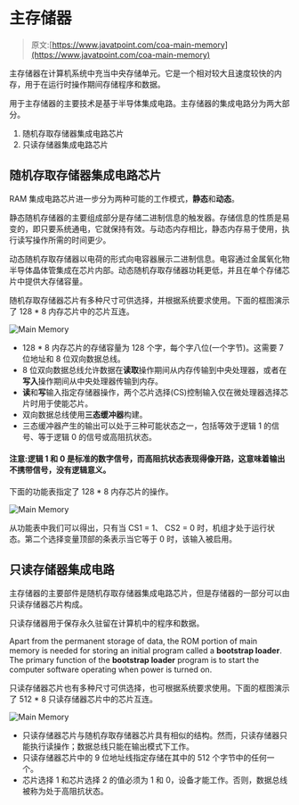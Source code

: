# 主存储器

> 原文:[https://www.javatpoint.com/coa-main-memory](https://www.javatpoint.com/coa-main-memory)

主存储器在计算机系统中充当中央存储单元。它是一个相对较大且速度较快的内存，用于在运行时操作期间存储程序和数据。

用于主存储器的主要技术是基于半导体集成电路。主存储器的集成电路分为两大部分。

1.  随机存取存储器集成电路芯片
2.  只读存储器集成电路芯片

## 随机存取存储器集成电路芯片

RAM 集成电路芯片进一步分为两种可能的工作模式，**静态**和**动态**。

静态随机存储器的主要组成部分是存储二进制信息的触发器。存储信息的性质是易变的，即只要系统通电，它就保持有效。与动态内存相比，静态内存易于使用，执行读写操作所需的时间更少。

动态随机存取存储器以电荷的形式向电容器展示二进制信息。电容通过金属氧化物半导体晶体管集成在芯片内部。动态随机存取存储器功耗更低，并且在单个存储芯片中提供大存储容量。

随机存取存储器芯片有多种尺寸可供选择，并根据系统要求使用。下面的框图演示了 128 * 8 内存芯片中的芯片互连。

![Main Memory](../Images/5aa12307f49db6b95a4c330b4c94574b.png)

*   128 * 8 内存芯片的存储容量为 128 个字，每个字八位(一个字节)。这需要 7 位地址和 8 位双向数据总线。
*   8 位双向数据总线允许数据在**读取**操作期间从内存传输到中央处理器，或者在**写入**操作期间从中央处理器传输到内存。
*   **读**和**写**输入指定存储器操作，两个芯片选择(CS)控制输入仅在微处理器选择芯片时用于使能芯片。
*   双向数据总线使用**三态缓冲器**构建。
*   三态缓冲器产生的输出可以处于三种可能状态之一，包括等效于逻辑 1 的信号、等于逻辑 0 的信号或高阻抗状态。

#### 注意:逻辑 1 和 0 是标准的数字信号，而高阻抗状态表现得像开路，这意味着输出不携带信号，没有逻辑意义。

下面的功能表指定了 128 * 8 内存芯片的操作。

![Main Memory](../Images/cb457840b35a20dfef24abda7d99f12b.png)

从功能表中我们可以得出，只有当 CS1 = 1、 CS2 = 0 时，机组才处于运行状态。第二个选择变量顶部的条表示当它等于 0 时，该输入被启用。

## 只读存储器集成电路

主存储器的主要部件是随机存取存储器集成电路芯片，但是存储器的一部分可以由只读存储器芯片构成。

只读存储器用于保存永久驻留在计算机中的程序和数据。

Apart from the permanent storage of data, the ROM portion of main memory is needed for storing an initial program called a **bootstrap loader**. The primary function of the **bootstrap loader** program is to start the computer software operating when power is turned on.

只读存储器芯片也有多种尺寸可供选择，也可根据系统要求使用。下面的框图演示了 512 * 8 只读存储器芯片中的芯片互连。

![Main Memory](../Images/512526adbba8e4ce4c9f85ceceaecfed.png)

*   只读存储器芯片与随机存取存储器芯片具有相似的结构。然而，只读存储器只能执行读操作；数据总线只能在输出模式下工作。
*   只读存储器芯片中的 9 位地址线指定存储在其中的 512 个字节中的任何一个。
*   芯片选择 1 和芯片选择 2 的值必须为 1 和 0，设备才能工作。否则，数据总线被称为处于高阻抗状态。